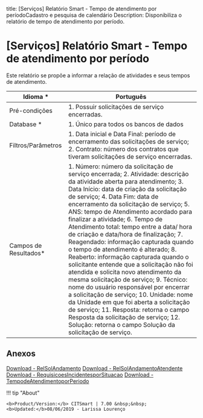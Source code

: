 title:  [Serviços] Relatório Smart - Tempo de atendimento por períodoCadastro e pesquisa de calendário
Description: Disponibiliza o relatório de tempo de atendimento por período. 
# [Serviços] Relatório Smart - Tempo de atendimento por período

Este relatório se propõe a informar a relação de atividades e seus tempos de atendimento.

| Idioma *              | Português                                                                                                                                                                                                                                                                                                                                                                                                                                                                                                                                                                                                                                                                                                                                                                                                                                                                                                                                            |
|-----------------------|------------------------------------------------------------------------------------------------------------------------------------------------------------------------------------------------------------------------------------------------------------------------------------------------------------------------------------------------------------------------------------------------------------------------------------------------------------------------------------------------------------------------------------------------------------------------------------------------------------------------------------------------------------------------------------------------------------------------------------------------------------------------------------------------------------------------------------------------------------------------------------------------------------------------------------------------------|
| Pré-condições         | 1. Possuir solicitações de serviço encerradas.                                                                                                                                                                                                                                                                                                                                                                                                                                                                                                                                                                                                                                                                                                                                                                                                                                                                                                       |
| Database *            | 1. Único para todos os bancos de dados                                                                                                                                                                                                                                                                                                                                                                                                                                                                                                                                                                                                                                                                                                                                                                                                                                                                                                               |
| Filtros/Parâmetros    | 1. Data inicial e Data Final: período de encerramento das solicitações de serviço; 2. Contrato: número dos contratos que tiveram solicitações de serviço encerradas.                                                                                                                                                                                                                                                                                                                                                                                                                                                                                                                                                                                                                                                                                                                                                                                 |
| Campos de Resultados* | 1. Número: número da solicitação de serviço encerrada; 2. Atividade: descrição da atividade aberta para atendimento; 3. Data Início: data de criação da solicitação de serviço; 4. Data Fim: data de encerramento da solicitação de serviço; 5. ANS: tempo de Atendimento acordado para finalizar a atividade; 6. Tempo de Atendimento total: tempo entre a data/ hora de criação e data/hora de finalização; 7. Reagendado: informação capturada quando o tempo de atendimento é alterado; 8. Reaberto: informação capturada quando o solicitante entende que a solicitação não foi atendida e solicita novo atendimento da mesma solicitação de serviço; 9. Técnico: nome do usuário responsável por encerrar a solicitação de serviço; 10. Unidade: nome da Unidade em que foi aberta a solicitação de serviço; 11. Resposta: retorna o campo Resposta da solicitação de serviço; 12. Solução: retorna o campo Solução da solicitação de serviço. |


Anexos
--------

[Download - RelSolAndamento][1]
[Download - RelSolAndamentoAtendente][2]
[Download - RequisicoesIncidentesporSituacao][3]
[Download - TempodeAtendimentoporPeriodo][4]


!!! tip "About"

    <b>Product/Version:</b> CITSmart | 7.00 &nbsp;&nbsp;
    <b>Updated:</b>08/06/2019 - Larissa Lourenço

[1]:RelSolAndamento.citreport
[2]:RelSolAndamentoAtendente.citreport
[3]:RelSolAndamentoAtendente.citreport
[4]:Tempodeatendimentoporperiodo.citreport
